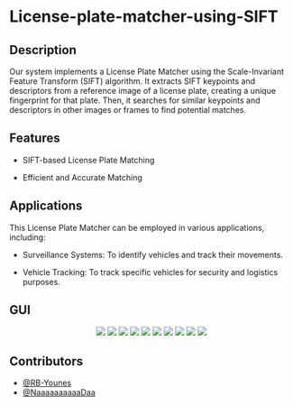 # License-plate-matcher-using-SIFT
## Description

Our system implements a License Plate Matcher using the Scale-Invariant Feature Transform (SIFT) algorithm. It extracts SIFT keypoints and descriptors from a reference image of a license plate, creating a unique fingerprint for that plate. Then, it searches for similar keypoints and descriptors in other images or frames to find potential matches.

## Features

- SIFT-based License Plate Matching

- Efficient and Accurate Matching

## Applications

This License Plate Matcher can be employed in various applications, including:

- Surveillance Systems: To identify vehicles and track their movements.

- Vehicle Tracking: To track specific vehicles for security and logistics purposes.

## GUI
<p align="center">
  <img src="images/1.png">
  <img src="images/2.png">
  <img src="images/3.png">
  <img src="images/4.png">
  <img src="images/5.png">
  <img src="images/6.png">
  <img src="images/7.png">
  <img src="images/8.png">
  <img src="images/9.png">
  <img src="images/10.png">
</p>

## Contributors

- [@RB-Younes](https://github.com/RB-Younes)
- [@NaaaaaaaaaaDaa](https://github.com/NaaaaaaaaaaDaa)
